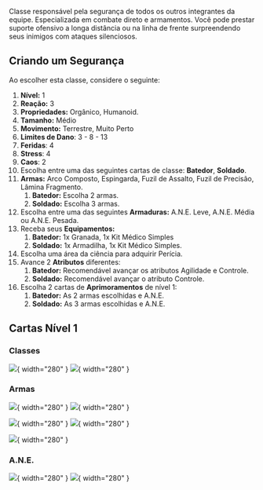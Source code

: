 Classe responsável pela segurança de todos os outros integrantes da equipe. Especializada em combate direto e armamentos. Você pode prestar suporte ofensivo a longa distância ou na linha de frente surpreendendo seus inimigos com ataques silenciosos.

## Criando um Segurança

Ao escolher esta classe, considere o seguinte:

1. **Nível:** 1
2. **Reação:** 3
3. **Propriedades:** Orgânico, Humanoid.
4. **Tamanho:** Médio
5. **Movimento:** Terrestre, Muito Perto  
6. **Limites de Dano**: 3 - 8 - 13
7. **Feridas**: 4
8. **Stress**: 4
9. **Caos**: 2
10. Escolha entre uma das seguintes cartas de classe: **Batedor**, **Soldado**.
11. **Armas:** Arco Composto, Espingarda, Fuzil de Assalto, Fuzil de Precisão, Lâmina Fragmento.
    1.  **Batedor:** Escolha 2 armas.
    2.  **Soldado:** Escolha 3 armas.
12. Escolha entre uma das seguintes **Armaduras:** A.N.E. Leve, A.N.E. Média ou A.N.E. Pesada.
13. Receba seus **Equipamentos:**
    1.  **Batedor:** 1x Granada, 1x Kit Médico Simples
    2.  **Soldado:** 1x Armadilha, 1x Kit Médico Simples.
14. Escolha uma área da ciência para adquirir Perícia.
15. Avance 2 **Atributos** diferentes:
    1.  **Batedor:** Recomendável avançar os atributos Agilidade e Controle.
    2.  **Soldado:** Recomendável avançar o atributo Controle.
16. Escolha 2 cartas de **Aprimoramentos** de nível 1:
    1.  **Batedor:** As 2 armas escolhidas e A.N.E.
    2.  **Soldado:** As 3 armas escolhidas e A.N.E.

## Cartas Nível 1

### Classes

![](../../0_assets/images/human/cards/golpe_letal.png){ width="280" }
![](../../0_assets/images/human/cards/arsenal.png){ width="280" }


### Armas

![](../../0_assets/images/human/cards/flecha_silenciadora.png){ width="280" }
![](../../0_assets/images/human/cards/tiro_forçado.png){ width="280" }

![](../../0_assets/images/human/cards/barragem_de_tiros.png){ width="280" }
![](../../0_assets/images/human/cards/tiro_certeiro.png){ width="280" }

![](../../0_assets/images/human/cards/serra.png){ width="280" }

### A.N.E.

![](../../0_assets/images/human/cards/camuflagem.png){ width="280" }
![](../../0_assets/images/human/cards/visao_aprimorada.png){ width="280" }

